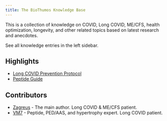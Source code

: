 ```yaml
---
title: The BioThumos Knowledge Base
---
```


This is a collection of knowledge on COVID, Long COVID, ME/CFS, health optimization, longevity, and other related topics based on latest research and anecdotes.

See all knowledge entries in the left sidebar.

## Highlights

* [Long COVID Prevention Protocol](Chronic-Illness/covid-protocol)
* [Peptide Guide](./Peptide/guide)

## Contributors
* [Zagreus](https://x.com/zagreusrevival) - The main author. Long COVID & ME/CFS patient.
* [VM7](https://x.com/0xVM7) - Peptide, PED/AAS, and hypertrophy expert. Long COVID patient.
